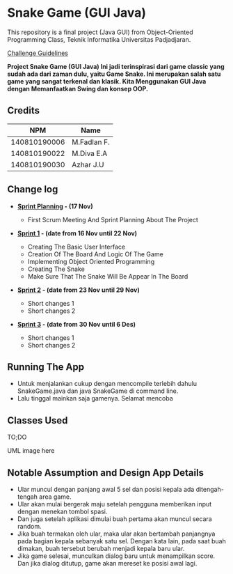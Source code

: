 # Snake Game (GUI Java)

This repository is a final project (Java GUI) from Object-Oriented Programming Class, Teknik Informatika Universitas Padjadjaran. 

[Challenge Guidelines](challenge-guideline.md)

**Project Snake Game (GUI Java) Ini jadi terinspirasi dari game classic yang sudah ada dari zaman dulu, yaitu Game Snake. Ini merupakan salah satu game yang sangat terkenal
   dan klasik. Kita Menggunakan GUI Java dengan Memanfaatkan Swing dan konsep OOP.**

## Credits
| NPM           | Name        |
| ------------- |-------------|
| 140810190006  | M.Fadlan F. |
| 140810190022  | M.Diva E.A  |
| 140810190030  | Azhar J.U   |

## Change log
- **[Sprint Planning](changelog/sprint-planning.md) - (17 Nov)** 
   - First Scrum Meeting And Sprint Planning About The Project

- **[Sprint 1](changelog/sprint-1.md) - (date from 16 Nov until 22 Nov)** 
   - Creating The Basic User Interface
   - Creation Of The Board And Logic Of The Game
   - Implementing Object Oriented Programming
   - Creating The Snake
   - Make Sure That The Snake Will Be Appear In The Board

- **[Sprint 2](changelog/sprint-2.md) - (date from 23 Nov until 29 Nov)** 
   - Short changes 1
   - Short changes 2
   
- **[Sprint 3](changelog/sprint-3.md) - (date from 30 Nov until 6 Des)** 
   - Short changes 1
   - Short changes 2

## Running The App

- Untuk menjalankan cukup dengan mencompile terlebih dahulu SnakeGame.java dan java SnakeGame di command line.
- Lalu tinggal mainkan saja gamenya. Selamat mencoba

## Classes Used

TO;DO

UML image here

## Notable Assumption and Design App Details

- Ular muncul dengan panjang awal 5 sel dan posisi kepala ada ditengah-tengah area game.
- Ular akan mulai bergerak maju setelah pengguna memberikan input dengan menekan tombol spasi.
- Dan juga setelah aplikasi dimulai buah pertama akan muncul secara random.
- Jika buah termakan oleh ular, maka ular akan bertambah panjangnya pada bagian kepala sebanyak satu sel. Dengan kata lain, pada saat buah dimakan, buah tersebut berubah menjadi kepala baru ular.
- Jika game selesai, munculkan dialog baru untuk menampilkan score. Dan jika dialog ditutup, game akan mereset ke posisi awal lagi.
